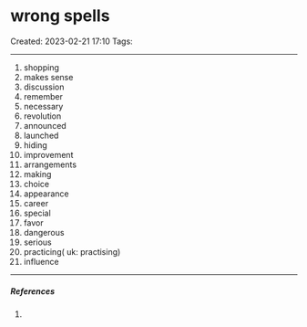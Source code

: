 # wrong spells
Created: 2023-02-21 17:10
Tags: 
____


1. shopping
2. makes sense
3. discussion
4. remember
5. necessary
6. revolution
7. announced
8. launched
9. hiding
10. improvement
11. arrangements
12. making
13. choice
14. appearance
15. career
16. special
17. favor
18. dangerous
19. serious
20.  practicing( uk: practising)
21. influence

_____
##### References
1.

